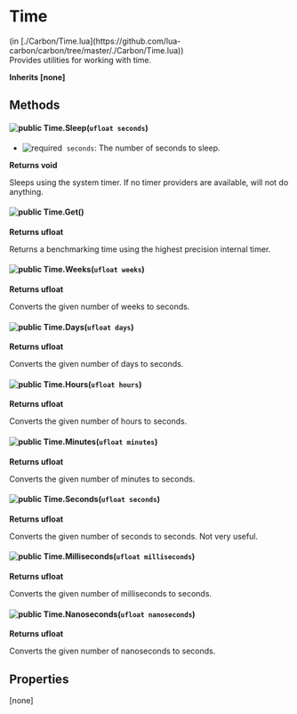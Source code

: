 <link href="style.css" rel="stylesheet" type="text/css"/>
<h1 class="class-title">Time</h1>
<span class="file-link">(in [./Carbon/Time.lua](https://github.com/lua-carbon/carbon/tree/master/./Carbon/Time.lua))</span><br/>
Provides utilities for working with time.

**Inherits [none]**

## Methods
#### ![public](https://img.shields.io/badge/%20-public-11b237.svg?style=flat-square) Time.Sleep(<code>ufloat seconds</code>)
- ![required](https://img.shields.io/badge/%20-required-ff9600.svg?style=flat-square)&nbsp;&nbsp;`seconds`: The number of seconds to sleep.

**Returns  void**

Sleeps using the system timer.
If no timer providers are available, will not do anything.


#### ![public](https://img.shields.io/badge/%20-public-11b237.svg?style=flat-square) Time.Get()


**Returns  ufloat**

Returns a benchmarking time using the highest precision internal timer.


#### ![public](https://img.shields.io/badge/%20-public-11b237.svg?style=flat-square) Time.Weeks(<code>ufloat weeks</code>)


**Returns  ufloat**

Converts the given number of weeks to seconds.


#### ![public](https://img.shields.io/badge/%20-public-11b237.svg?style=flat-square) Time.Days(<code>ufloat days</code>)


**Returns  ufloat**

Converts the given number of days to seconds.


#### ![public](https://img.shields.io/badge/%20-public-11b237.svg?style=flat-square) Time.Hours(<code>ufloat hours</code>)


**Returns  ufloat**

Converts the given number of hours to seconds.


#### ![public](https://img.shields.io/badge/%20-public-11b237.svg?style=flat-square) Time.Minutes(<code>ufloat minutes</code>)


**Returns  ufloat**

Converts the given number of minutes to seconds.


#### ![public](https://img.shields.io/badge/%20-public-11b237.svg?style=flat-square) Time.Seconds(<code>ufloat seconds</code>)


**Returns  ufloat**

Converts the given number of seconds to seconds.
Not very useful.


#### ![public](https://img.shields.io/badge/%20-public-11b237.svg?style=flat-square) Time.Milliseconds(<code>ufloat milliseconds</code>)


**Returns  ufloat**

Converts the given number of milliseconds to seconds.


#### ![public](https://img.shields.io/badge/%20-public-11b237.svg?style=flat-square) Time.Nanoseconds(<code>ufloat nanoseconds</code>)


**Returns  ufloat**

Converts the given number of nanoseconds to seconds.


## Properties
[none]
